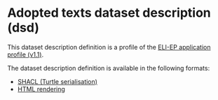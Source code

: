 # Adopted texts dataset description (dsd)

This dataset description definition is a profile of the [ELI-EP application profile (v1.1)](https://europarl.github.io/eli-ep/1.1/).

The dataset description definition is available in the following formats:
- [SHACL (Turtle serialisation)](./eli-ep_adopted-texts.shacl.ttl)
- [HTML rendering](https://europarl.github.io/eli-ep/dsd/adopted-texts)
